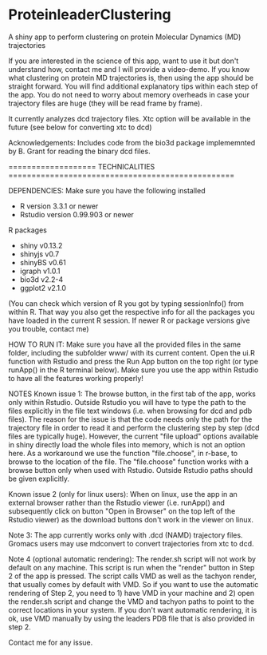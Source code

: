 # ProteinleaderClustering
A shiny app to perform clustering on protein Molecular Dynamics (MD) trajectories 

If you are interested in the science of this app, want to use it but don't understand how, contact me and I will provide a video-demo. If you know what clustering on protein MD trajectories is, then using the app should be straight forward. You will find additional explanatory tips within each step of the app. You do not need to worry about memory overheads in case your trajectory files are huge (they will be read frame by frame).

It currently analyzes dcd trajectory files. Xtc option will be available in the future (see below for converting xtc to dcd)

Acknowledgements:
Includes code from the bio3d package implememnted by B. Grant for reading the binary dcd files.

=================== TECHNICALITIES =================================================

DEPENDENCIES:
Make sure you have the following installed

- R version 3.3.1 or newer 
- Rstudio version 0.99.903 or newer

R packages
- shiny v0.13.2
- shinyjs v0.7  
- shinyBS v0.61   
- igraph v1.0.1 
- bio3d v2.2-4
- ggplot2 v2.1.0 

(You can check which version of R you got by typing sessionInfo() from within R. That way you also get the respective info for all the packages you have loaded in the current R session. If newer R or package versions give you trouble, contact me)

HOW TO RUN IT:
Make sure you have all the provided files in the same folder, including the subfolder www/ with its current content. Open the ui.R function with Rstudio and press the Run App button on the top right (or type runApp() in the R terminal below). Make sure you use the app within Rstudio to have all the features working properly!

NOTES
Known issue 1: The browse button, in the first tab of the app, works only within Rstudio. Outside Rstudio you will have to type the path to the files explicitly in the file text windows (i.e. when browsing for dcd and pdb files). The reason for the issue is that the code needs only the path for the trajectory file in order to read it and perform the clustering step by step (dcd files are typically huge). However, the current "file upload" options available in shiny directly load the whole files into memory, which is not an option here. As a workaround we use the function "file.choose", in r-base, to browse to the location of the file. The "file.choose" function works with a browse button only when used with Rstudio. Outside Rstudio paths should be given explicitly.  

Known issue 2 (only for linux users): When on linux, use the app in an external browser rather than the Rstudio viewer (i.e. runApp() and subsequently click on button "Open in Browser" on the top left of the Rstudio viewer) as the download buttons don't work in the viewer on linux. 

Note 3: The app currently works only with .dcd (NAMD) trajectory files. Gromacs users may use mdconvert to convert trajectories from xtc to dcd.

Note 4 (optional automatic rendering): The render.sh script will not work by default on any machine. This script is run when the "render" button in Step 2 of the app is pressed. The script calls VMD as well as the tachyon render, that usually comes by default with VMD. So if you want to use the automatic rendering of Step 2, you need to 1) have VMD in your machine and 2) open the render.sh script and change the VMD and tachyon paths to point to the correct locations in your system. If you don't want automatic rendering, it is ok, use VMD manually by using the leaders PDB file that is also provided in step 2.

Contact me for any issue.

